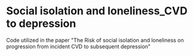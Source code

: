 # Social isolation and loneliness_CVD to depression
Code utilized in the paper "The Risk of social isolation and loneliness on progression from incident CVD to subsequent depression"
